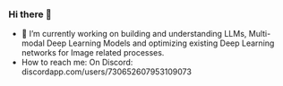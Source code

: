 ### Hi there 👋
- 🔭 I’m currently working on building and understanding LLMs, Multi-modal Deep Learning Models and optimizing existing Deep Learning networks for Image related processes.
- How to reach me: On Discord: discordapp.com/users/730652607953109073
<!--
**sandeep-selvaraj/sandeep-selvaraj** is a ✨ _special_ ✨ repository because its `README.md` (this file) appears on your GitHub profile.

Here are some ideas to get you started:

- 🔭 I’m currently working on ...
- 🌱 I’m currently learning ...
- 👯 I’m looking to collaborate on ...
- 🤔 I’m looking for help with ...
- 💬 Ask me about ...
- 📫 How to reach me: ...
- 😄 Pronouns: ...
- ⚡ Fun fact: ...
-->
